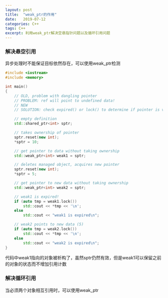```yaml
---
layout: post
title:  "weak_ptr的作用"
date:   2019-07-12 
categories: C++
tags: C++
excerpt: 利用weak_ptr解决空悬指针问题以及循环引用问题
---
```


### 解决悬空引用  

异步处理时不能保证目标依然存在，可以使用weak_ptr检测
```cpp
#include <iostream>
#include <memory>

int main()
{
	// OLD, problem with dangling pointer
	// PROBLEM: ref will point to undefined data!
	// NEW
	// SOLUTION: check expired() or lock() to determine if pointer is valid

	// empty definition
	std::shared_ptr<int> sptr;

	// takes ownership of pointer
	sptr.reset(new int);
	*sptr = 10;

	// get pointer to data without taking ownership
	std::weak_ptr<int> weak1 = sptr;

	// deletes managed object, acquires new pointer
	sptr.reset(new int);
	*sptr = 5;

	// get pointer to new data without taking ownership
	std::weak_ptr<int> weak2 = sptr;

	// weak1 is expired!
	if (auto tmp = weak1.lock())
		std::cout << *tmp << '\n';
	else
		std::cout << "weak1 is expired\n";

	// weak2 points to new data (5)
	if (auto tmp = weak2.lock())
		std::cout << *tmp << '\n';
	else
		std::cout << "weak2 is expired\n";
} 
```  
代码中weak1指向的对象被析构了，虽然sptr仍然有效，但是weak1可以保留之前的对象的状态而不增加引用计数  

### 解决循环引用  

当必须两个对象相互引用时，可以使用weak_ptr  
